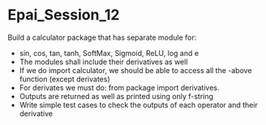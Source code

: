 # Epai_Session_12


Build a calculator package that has separate module for:
- sin, cos, tan, tanh, SoftMax, Sigmoid, ReLU, log and e
- The modules shall include their derivatives as well
- If we do import calculator, we should be able to access all the -above function (except derivates)
- For derivates we must do: from package import derivatives.
- Outputs are returned as well as printed using only f-string
- Write simple test cases to check the outputs of each operator and their derivative
